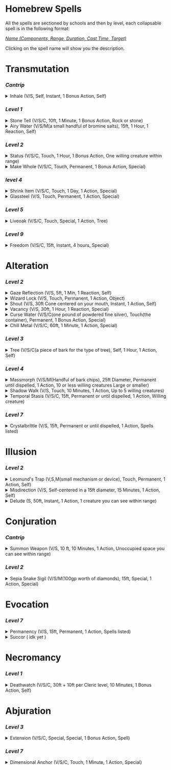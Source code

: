 # Homebrew Spells
All the spells are sectioned by schools and then by level, each collapsable spell is in the following format: 

*[Name (Components, Range, Duration, Cast Time, Target)]()*   

Clicking on the spell name will show you the description. 


# Transmutation
### _Cantrip_

<details><summary>Inhale (V/S, Self, Instant, 1 Bonus Action, Self)</summary>
<p>
 
| Description |
| --- |
| Prerequististes: You must have the ability to use a breath weapon, and the ability to use magic.
 This spell makes you breathe in more air, adding an extra 1d5 to your breath weapon damage for 1 minute. |

</p>
</details>

### _Level 1_ 
     
<details><summary>Stone Tell (V/S/C, 10ft, 1 Minute, 1 Bonus Action, Rock or stone)</summary>
<p>
 
| Description |
| --- |
| You gain the ability to speak with stones, which relate to you who or what has touched them as well as revealing what is covered or concealed behind or under them. The stones relate complete descriptions if asked. Note that a stone’s perspective, perception, and knowledge may prevent the stone from providing the details you are looking for (as determined by the DM). You can speak with natural or worked stone. |

</p>
</details>

<details><summary>Airy Water (V/S/M(a small handful of bromine salts), 15ft, 1 Hour, 1 Reaction, Self)</summary>
<p>
 
| Description |
| --- |
| The airy water spell turns normal liquid, such as water or waterbased solutions, into a less dense, breathable substance. Thus, if the wizard wanted to enter an underwater place, he would step into the water, cast the spell, and sink downward in a globe of bubbling water. He and any companions in the spell’s area of effect can move freely and breathe just as if the bubbling water were air. The globe is centered on and moves with the caster. Water-breathing creatures avoid a sphere (or hemisphere) of airy water, although intelligent ones can enter it if they are able to move by means other than swimming. No water-breathers can breathe in an area affected by this spell. There is only one word that needs to be spoken to actuate the magic; thus, it can be cast under water. The spell does not filter or remove solid particles of matter. The material component of the spell is a small handful of alkaline or bromine salts. |

</p>
</details>
 
 ### _Level 2_
 
 <details><summary>Status (V/S/C, Touch, 1 Hour, 1 Bonus Action, One willing creature within range)</summary>
<p>
 
| Description |
| --- |
| When a cleric needs to keep track of comrades who may get separated, status allows him to mentally monitor their relative positions and general condition. The cleric is aware of direction and distance to the creatures and their status: unharmed, wounded, disabled, staggered, unconscious, dying, dead, etc. Once the spell has been cast upon the subjects, the distance between them and the caster does not affect the spell as long as they are on the same plane of existence. If they leave it, the spell ceases to function for them. |

</p>
</details>

<details><summary>Make Whole (V/S/C, Touch, Permanent, 1 Bonus Action, Special)</summary>
<p>
 
| Description |
| --- |
| As mending, except Make Whole completely repairs an object made of any substance, even one with multiple breaks, to be as strong as new. The spell does not restore the magical abilities of a broken magic item made whole, and it cannot mend broken magic rods, staffs, or wands. The spell does not repair items that have been warped, burned, disintegrated, ground to powder, melted, or vaporized. |

</p>
</details>

### _level 4_

<details><summary>Shrink Item (V/S/C, Touch, 1 Day, 1 Action, Special)</summary>
<p>
 
| Description |
| --- |
| You are able to shrink one non magical item (if it is within the size limit) to one twelfth of its normal size in each dimension (to about 1/2,000th the original volume and mass). Optionally, you can also change its now-shrunken composition to a clothlike one. Objects changed by a shrink item spell can be returned to normal composition and size merely by tossing them onto any solid surface or by a word of command from the original caster. Even a burning fire and its fuel can be shrunk by this spell. Restoring the shrunken object to its normal size and composition ends the spell. If a shrunken item is made permanent (see the permanency spell), the affected object can be shrunk and expanded an indefinite number of times, but only by the original caster. |

</p>
</details>

<details><summary>Glassteel (V/S, Touch, Permanent, 1 Action, Special)</summary>
<p>
 
| Description |
| --- |
| The glassteel spell turns normal, nonmagical crystal or glass into a transparent substance that has the tensile strength and unbreakability of actual steel. Only a relatively small volume of material can be affected (a maximum weight of 10 pounds per level of experience of the spellcaster), and it must form one whole object. The Armor Class of the substance is 1. The material components of this spell are a small piece of glass and a small piece of steel. |

</p>
</details>

### _Level 5_

<details><summary>Liveoak (V/S/C, Touch, Special, 1 Action, Tree)</summary>
<p>
 
| Description |
| --- |
| This spell turns an oak tree into a protector or guardian. The spell can be cast on only a single tree at a time; while Liveoak is in effect, you can’t cast it again on another tree. The tree on which the spell is cast must be within 10 feet of your dwelling place, within a place sacred to you, or within 300 feet of something that you wish to guard or protect.
Liveoak must be cast on a healthy, Huge oak. A triggering phrase of up to one word per caster level is placed on the targeted oak. The liveoak spell triggers the tree into animating as a treant.
If liveoak is dispelled, the tree takes root immediately, wherever it happens to be. If released by you, the tree tries to return to its original location before taking root. |

</p>
</details>

### _Level 9_

<details><summary>Freedom (V/S/C, 15ft, Instant, 4 hours, Special)</summary>
<p>
 
| Description |
| --- |
| The subject is freed from spells and effects that restrict his movement, including entangle, hold, imprisonment, paralysis, petrification, sleep, slow, stunning, temporal stasis, and web. To free someone from imprisonment, you must know his name and background, and you must cast this spell at the spot where he was entombed. |

</p>
</details>

# Alteration
### _Level 2_   
<details><summary>Gaze Reflection (V/S, 5ft, 1 Min, 1 Reaction, Self)</summary>
<p>
 
| Description |
| --- |
| The gaze reflection spell creates a shimmering, mirrorlike area of air before the wizard that moves with the caster. Any gaze attack, such as that of a basilisk, eyes of charming, a vampire's gaze, the 6th-level eyebite spell, and so on, is reflected back upon the gazer if the gazer tries to make eye contact with the spellcaster (the spellcaster suffers no effects from the gaze attack). Such creatures receive a saving throw vs. their own gaze effect. The spell does not affect vision or lighting and is not effective against creatures whose effect comes from being gazed upon (such as a medusa). Only active gaze attacks are blocked by this spell|
 
</p>
</details>

<details><summary>Wizard Lock (V/S, Touch, Permanent, 1 Action, Object)</summary>
<p>
 
| Description |
| --- |
| A wizard lock spell cast upon a door, chest, or portal magically locks it. The caster can freely pass his own lock without affecting it; otherwise, the wizard-locked door or object can be opened only by breaking in, by a successful dispel magic or knock spell, or by a wizard four or more levels higher than the one casting the spell. Note that the last two methods do not remove the wizard lock; they only negate it for a brief duration—about one turn. Creatures from other planes cannot burst a wizard lock as they can a held portal (see the hold portal spell). |

</p>
</details>

<details><summary>Shout (V/S, 30ft Cone centered on your mouth, Instant, 1 Action, Self)</summary>
<p>
 
| Description |
| --- |
| When a shout spell is cast, the wizard gives himself tremendous vocal powers. The caster can emit an ear-splitting noise that has a principal effect in a cone shape radiating from his mouth to a point 30 feet away. Any creature within this area is deafened for 2d6 rounds and suffers 2d6 points of damage. A successful saving throw vs. spell negates the deafness and reduces the damage by half. Any exposed brittle or crystal substance subject to sonic vibrations is shattered by a shout, while those brittle objects in the possession of a creature receive the creature’s saving throw. Deafened creatures suffer a –1 penalty to surprise rolls, and those that cast spells with verbal components are 20% likely to miscast them. The shout spell cannot penetrate the 2nd-level priest spell, silence, 10’ radius. This spell can be employed only once per day; otherwise, the caster might permanently deafen himself. The material components for this spell are a drop of honey, a drop of citric acid, and a small cone made from a bull or ram horn. |

</p>
</details>

<details><summary>Vacancy (V/S, 30ft, 1 Hour, 1 Reaction, Special)</summary>
<p>
 
| Description |
| --- |
| When a vacancy spell is cast, the wizard causes an area to appear to be vacant, neglected, and unused. Those who behold the area see dust on the floor, cobwebs, dirt, and other conditions typical of a long-abandoned place. If they pass through the area of effect, they seem to leave tracks, tear away cobwebs, and so on. Unless they actually contact some object cloaked by the spell, the place appears empty. Merely brushing an invisible object does not cause the vacancy spell to be disturbed: Only forceful contact grants a chance to note that all is not as it seems. If forceful contact with a cloaked object occurs, those creatures subject to the spell can penetrate the spell only if they discover several items that they cannot see; each being is then entitled to a saving throw vs. spell. Failure means they believe that the objects are invisible. A dispel magic spell cancels this spell so that the true area is seen. A true seeing spell, a gem of seeing, and similar effects can penetrate the deception, but a detect invisibility spell cannot. This spell is a very powerful combination of invisibility and illusion, but it can cloak only non living things. Living things are not made invisible, but their presence does not otherwise disturb the spell. |

</p>
</details>

<details><summary>Curse Water (V/S/C(one pound of powdered fine silver), Touch(the container), Permanent, 1 Bonus Action, Special)</summary>
<p>
 
| Description |
| --- |
| This transmutation imbues a flask (1 pint) of water with negative energy, turning it into unholy water. Unholy water damages good outsiders the way holy water damages undead.|

</p>
</details>

<details><summary>Chill Metal (V/S/C, 60ft, 1 Minute, 1 Action, Special)</summary>
<p>
 
| Description |
| --- |
| Choose a manufactured metal object, such as a metal weapon or a suit of heavy or medium metal armor, that you can see within range. You cause the object to frost over and become very cold. Any creature in physical contact with the object takes 2d8 ice damage when you cast the spell. Until the spell ends, you can use a bonus action on each of your subsequent turns to cause this damage again.
If a creature is holding or wearing the object and takes the damage from it, the creature must succeed on a Constitution saving throw or drop the object if it can. If it doesn't drop the object, it has disadvantage on attack rolls and ability checks until the start of your next turn.
At Higher Levels. When you cast this spell using a spell slot of 3rd level or higher, the damage increases by 1d8 for each slot level above 2nd. |

</p>
</details>

### _Level 3_

<details><summary>Tree (V/S/C(a piece of bark for the type of tree), Self, 1 Hour, 1 Action, Self)</summary>
<p>
 
| Description |
| --- |
| By means of this spell, the caster is able to assume the form of a small living tree or shrub or that of a large dead tree trunk with only a few limbs. Although the closest inspection cannot reveal that this plant is actually a person, and for all normal tests he is, in fact, a tree or shrub, the caster is able to observe all that goes on around him just as if he were in normal form. The Armor Class and hit points of the plant are those of the caster. The caster can remove the spell at any time, instantly changing from plant to his normal form and having full capability for any action normally possible (including spellcasting). Note that all clothing and gear worn or carried change with the caster. |

</p>
</details>

### _Level 4_
<details><summary>Massmorph (V/S/M(Handful of bark chips), 25ft Diameter, Permanent until dispelled, 1 Action, 10 or less willing creatures Large or smaller)</summary>
<p>
 
| Description |
| --- |
| When this spell is cast upon willing creatures of man-size or smaller, up to 10 such creatures per level of the caster can be magically altered to appear as trees of any sort. Thus, a company of creatures can be made to appear as a copse, grove, or orchard. Furthermore, these mass morphed creatures can be passed through and even touched by other creatures without revealing their true nature. Note, however, that blows to the creature-trees cause damage, and blood can be seen. Creatures to be mass morphed must be within the spell’s area of effect; unwilling creatures are not affected. Affected creatures remain unmoving but aware, subject to normal sleep requirements, and able to see, hear, and feel for as long as the spell is in effect. The spell persists until the caster commands it to cease or until a dispel magic spell is cast upon the creatures. Creatures left in this state for extended periods are subject to insects, weather, disease, fire, and other natural hazards. The material component of this spell is a handful of bark chips from the type of tree the creatures are to become. |
 
</p>
</details>

<details><summary>Shadow Walk (V/S, Touch, 10 Minutes, 1 Action, Up to 5 willing creatures)</summary>
<p>
 
| Description |
| --- |
| In order to use the shadow walk spell, the wizard must be in an area of heavy shadows. The caster and any creature he touches are then transported to the edge of the Prime Material Plane where it borders the Demiplane of Shadow. In this region, the wizard can move at a rate of up to 7 miles per turn, moving normally on the borders of the Demiplane of Shadow but much more rapidly relative to the Prime Material Plane. Thus, a wizard can use this spell to travel rapidly by stepping onto the Demiplane of Shadow, moving the desired distance, and then stepping back onto the Prime Material Plane. The wizard knows where he will come out on the Prime Material Plane. The shadow walk spell can also be used to travel to other planes that border on the Demiplane of Shadow, but this requires the potentially perilous transit of the Demiplane of Shadow to arrive at a border with another plane of reality. Any creatures touched by the wizard when shadow walk is cast also make the transition to the borders of the Demiplane of Shadow. They may opt to follow the wizard, wander off through the plane, or stumble back into the Prime Material Plane (50% chance for either result if they are lost or abandoned by the wizard). Creatures unwilling to accompany the wizard into the Demiplane of Shadow receive a saving throw, negating the effect if successful. |

</p>
</details>

<details><summary>Temporal Stasis (V/S/C, 15ft, Permanent or until dispelled, 1 Action, Willing creature)</summary>
<p>
 
| Description |
| --- |
| Upon casting this spell, the wizard places the recipient creature into a state of suspended animation. This cessation of time means that the creature does not grow older. Its body functions virtually cease. This state persists until the magic is removed by a dispel magic spell or the reverse of the spell (temporal reinstatement) is uttered. Note that the reverse requires only a single word and no somatic or material components. The material component of a temporal stasis spell is a powder composed of diamond, emerald, ruby, and sapphire dust, with each crushed stone worth at least 100 gp. |

</p>
</details>

### _Level 7_

<details><summary>Crystalbrittle (V/S, 15ft, Permanent or until dispelled, 1 Action, Spells listed)</summary>
<p>
 
| Description |
| --- |
| The magic of this spell causes metal, whether as soft as gold or as hard as adamantite, to turn to a crystalline substance as brittle and fragile as crystal. Thus, a sword, metal shield, metal armor, or even an iron golem can be changed to a delicate, glasslike material easily shattered by any forceful blow. Furthermore, this change is unalterable by any means short of a wish spell; a dispel magic will not reverse the spell.
The caster must physically touch the item; if it is an opponent or something an opponent is using or wearing, the wizard must get into melee and make a successful attack roll. Any single metal item can be affected by the spell. Thus, a suit of armor worn by a creature can be changed to crystal, but the creature's shield would not be affected,and vice versa. All items gain a saving throw equal to their magical bonus value or protection (the DM has this information). A +1/+3 sword would get a 10% (average of the two pluses) chance to save; +5 magical armor has a 25% chance to be unaffected; an iron golem has a 15% chance to save (for it is hit only by magical weapons of +3 or better quality). Artifacts and relics constructed of metal may be affected at the discretion of the DM, though it is highly unlikely. Affected items not immediately protected are shattered and permanently destroyed if struck by a normal blow from a metal tool or any weighty weapon, including a staff. |

</p>
</details>

# Illusion

### _Level 2_
<details><summary>Leomund's Trap (V,S,M(small mechanism or device), Touch, Permanent, 1 Action, Self)</summary>
<p>
 
| Description |
| --- |
| This spell makes a lock or small mechanism seem to be trapped to anyone who can detect traps. You place the spell upon any small mechanism or device, such as a lock, hinge, hasp, cork, cap, or ratchet. Any character able to detect traps, or who uses any spell or device enabling trap detection, is 100% certain a real trap exists. Of course, the effect is illusory and nothing happens if the trap is "sprung"; its primary purpose is to frighten away thieves or make them waste precious time.
If another Leomund's trap is active within 50 feet when the spell is cast, the casting fails. |

</p>
</details>

<details><summary>Misdirection (V/S, Self-centered in a 15ft diameter, 15 Minutes, 1 Action, Self)</summary>
<p>
 
| Description |
| --- |
| By means of this spell, the wizard misdirects the information from a detection spell (detect charm, detect evil, detect invisibility, detect lie, detect magic, detect snares and pits, etc.). While the detection spell functions, it indicates the wrong area, creature, or the opposite of the truth with respect to detect evil or detect lie. The wizard directs the spell effect upon the object of the detection spell. If the caster of the detection spell fails his saving throw vs. spell, the misdirection takes place. Note that this spell does not affect other types of divination (know alignment, augury, ESP, clairvoyance, etc.) |

</p>
</details>

<details><summary>Delude (S, 50ft, Instant, 1 Action, 1 creature you can see within range)</summary>
<p>
 
| Description |
| --- |
| By means of a delude spell, the wizard conceals his own alignment with that of any creature within range at the time the spell is cast. The creature must be of higher than animal intelligence for the spell to work; its own alignment remains unchanged. The creature receives a saving throw vs. spell and, if successful, the delude spell fails. If the spell is successful, any know alignment spell used against the caster discovers only the assumed alignment. Note that a detect good or detect evil also detects the assumed aura, if the aura is strong enough. The creature whose aura has been assumed radiates magic, but the wizard radiates magic only to the creature whose alignment has been assumed. If a delude spell is used in conjunction with a change self or alter self spell, the class of the wizard can be totally hidden, if he is clever enough to carry off the disguise. |

</p>
</details>

# Conjuration
### _Cantrip_

<details><summary>Summon Weapon (V/S, 10 ft, 10 Minutes, 1 Action, Unoccupied space you can see within range)</summary>
<p>
 
| Description |
| --- |
| This cantrip allows you to conjure any non-magical weapon that is worth 150gp or less. The weapon could be a sword, baton, mace, ect. It will appear anywhere in any unoccupied space you can see within 10ft and will last for 10 Minutes or until the spell is dispelled beforehand. As an action you can have the weapon make an attack, the weapon uses the casters stats for rolling attack and damage.
Higher Level Casting: At level 5, this weapon gains a +1 to attack rolls and damage rolls. Level 10 this spell gains +2 to attack rolls and +2 to damage rolls. Level 15 or higher and the weapon gains a magical property, chosen by the DM, also the user gains Finesse with this weapon, the Finesse only applies to this weapon. |

</p>
</details>

### _Level 2_

<details><summary>Sepia Snake Sigil (V/S/M(100gp worth of diamonds), 15ft, Special, 1 Action, Special)</summary>
<p>
 
| Description |
| --- |
| When this spell is cast, a small written symbol appears in the text of any written work. When read, the so-called sepia snake springs into being and strikes at the nearest living creature (but does not attack the wizard who cast the spell). Its attack is made as if it were a monster with Hit Dice equal to the level of the wizard who cast the spell. If it strikes successfully, the victim is engulfed in a shimmering amber field of force, frozen and immobilized until released, either at the caster’s command, by a successful dispel magic spell, or until a time equal to 1d4 days + 1 day per caster level has elapsed. Until then, nothing can get at the victim, move the shimmering force surrounding him, or otherwise affect him. The victim does not age, grow hungry, sleep, or regain spells while in this state. He is not aware of his surroundings. If the sepia snake misses its target, it dissipates in a flash of brown light, with a loud noise and a puff of dun-colored smoke that is 10 feet in diameter and lasts for one round. The spell cannot be detected by normal observation, and detect magic reveals only that the entire text is magical. A dispel magic can remove it; an erase spell destroys the entire page of text. It can be cast in combination with other spells that hide or garbled text. The components for the spell are 100 gp worth of powdered amber, a scale from any snake, and a pinch of mushroom spores. |

</p>
</details>

# Evocation

### _Level 7_

<details><summary>Permanency (V/S, 15ft, Permanent, 1 Action, Spells listed)</summary>
<p>
 
| Description |
| --- |
| This spell affects the duration of certain other spells, making the duration permanent. The personal spells upon which a permanency is known to be effective are as follows: comprehend languages protection from evil detect evil protection from normal missiles detect invisibility read magic detect magic tongues infravision unseen servant protection from cantrips The wizard casts the desired spell and then follows it with the permanency spell. Each permanency spell lowers the wizard’s Constitution by 1 point. The wizard cannot cast these spells upon other creatures. This application of permanency can be dispelled only by a wizard of greater level than the spellcaster was when he cast the spell. In addition to personal use, the permanency spell can be used to make the following object/creature or area-effect spells permanent: enlarge prismatic sphere fear stinking cloud gust of wind wall of fire invisibility wall of force magic mouth web Additionally, the following spells can be cast upon objects or areas only and rendered permanent: alarm wall of fire audible glamer distance distortion dancing lights teleport solid fog These applications to other spells allow it to be cast simultaneously with any of the latter when no living creature is the target, but the entire spell complex then can be dispelled normally, and thus negated. The permanency spell is also used in the fabrication of magical items (see the 6th-level spell enchant an item). At the DM’s option, permanency might become unstable or fail after a long period of at least 1,000 years. Unstable effects might operate intermittently or fail altogether. The DM may allow other selected spells to be made permanent. |

</p>
</details>


<details><summary>Succor ( idk yet )</summary>
<p>
 
| Description |
| --- |
| By casting this spell, the wizard creates a powerful magic in some specially prepared object— a statuette, a jeweled rod, a gem, etc. This object radiates magic, for it contains the power to instantaneously transport its possessor to the abode of the wizard who created it. Once the item is enchanted, the wizard must give it willingly to an individual, at the same time informing him of a command word to be spoken when the item is to be used. To make use of the item, the recipient must speak the command word at the same time that he rends or breaks the item. When this is done, the individual and all that he is wearing and carrying are instantly transported to the abode of the wizard. No other creatures can be affected. The reversed application of the spell transports the wizard to the immediate vicinity of the possessor of the enchanted item, when it is broken and the command word spoken. The wizard will have a general idea of the location and situation of the item possessor, but has no choice whether or not to go (making this a rare casting indeed!). The material components used include gemstones totaling not less than 5,000 gp value (whether they are faceted gems or not is immaterial). The components can be enchanted only once per month (usually on a night of a clear, full moon). At that time, the object is set for the type of succor and its final destination (either the location of the spellcasting or an area well known to the wizard). |

</p>
</details>

# Necromancy

### _Level 1_

<details><summary>Deathwatch (V/S/C, 30ft + 10ft per Cleric level, 10 Minutes, 1 Bonus Action, Self)</summary>
<p>
 
| Description |
| --- |
| Using the foul sight granted by the powers of unlife, you can determine the condition of creatures near death within the spell’s range. You instantly know whether each creature within the area is dead, fragile (alive and wounded, with 3 or fewer hit points left), fighting off death (alive with 4 or more hit points), undead, or neither alive nor dead (as a construct). This spell foils any spell or ability that allows creatures to feign death. |

</p>
</details>

# Abjuration
### _Level 3_

<details><summary>Extension (V/S/C, Special, Special, 1 Bonus Action, Spell)</summary>
<p>
 
| Description |
| --- |
| Extends a spell the caster has prepared or casted already by the casters level divided by 2. |

</p>
</details>

### _Level 7_

<details><summary>Dimensional Anchor (V/S/C, Touch, 1 Minute, 1 Action, Special)</summary>
<p>
 
| Description |
| --- |
| A green ray springs from your outstretched hand. You must make a ranged touch attack to hit the target. Any creature or object struck is covered with a shimmering emerald field that completely blocks bodily extra dimensional travel. Forms of movement barred by the dimensional anchor include astral projection, blink, dimension door, ethereal jaunt, etherealness, gate, maze, plane shift, shadow walk, teleport, and similar spell-like or psionic abilities. It prevents the use of a gate or teleportation circle for the duration of the spell. The dimensional anchor does not interfere with the movement of creatures already in ethereal or astral form when the spell is cast, nor does it block extradimensional perception or attack forms such as a basilisk’s gaze. Also, it does not prevent summoned creatures from disappearing at the end of a summoning spell. |

</p>
</details>



